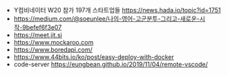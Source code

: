 
* Y컴비네이터 W20 참가 197개 스타트업들 https://news.hada.io/topic?id=1751
* https://medium.com/@soeunlee/나의-영어-고군분투-그리고-새로운-시작-9befef6f3e07
* https://meet.jit.si
* https://www.mockaroo.com
* https://www.boredapi.com/
* https://www.44bits.io/ko/post/easy-deploy-with-docker
* code-server https://eungbean.github.io/2019/11/04/remote-vscode/
